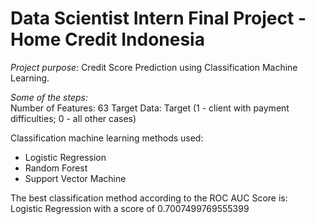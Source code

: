 # Data Scientist Intern Final Project - Home Credit Indonesia
*Project purpose:* Credit Score Prediction using Classification Machine Learning.

*Some of the steps:*<br>
Number of Features: 63
Target Data: Target (1 - client with payment difficulties; 0 - all other cases)

Classification machine learning methods used:
<ul>
  <li>Logistic Regression</li>
  <li>Random Forest</li>
  <li>Support Vector Machine</li>
</ul>

The best classification method according to the ROC AUC Score is:<br>
Logistic Regression with a score of 0.7007499769555399

